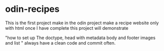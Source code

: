 # odin-recipes
This is the first project make in the odin project
make a recipe website only with html 
once I have complete this project  will demonstrate 

"how to set up The doctype, head with metadata body and footer images and list " 
always have a clean code and commit often.